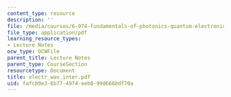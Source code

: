 ```yaml
---
content_type: resource
description: ''
file: /media/courses/6-974-fundamentals-of-photonics-quantum-electronics-spring-2006/fafcb9e36b7749f4eeb099d666bdf70a_electr_wav_inter.pdf
file_type: application/pdf
learning_resource_types:
- Lecture Notes
ocw_type: OCWFile
parent_title: Lecture Notes
parent_type: CourseSection
resourcetype: Document
title: electr_wav_inter.pdf
uid: fafcb9e3-6b77-49f4-eeb0-99d666bdf70a
---
```

